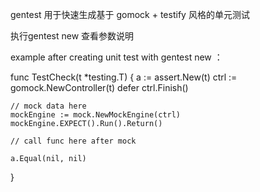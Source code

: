 gentest 用于快速生成基于 gomock + testify 风格的单元测试

执行gentest new 查看参数说明

example after creating unit test with gentest new ：

func TestCheck(t *testing.T) {
	a := assert.New(t)
	ctrl := gomock.NewController(t)
	defer ctrl.Finish()

	// mock data here
	mockEngine := mock.NewMockEngine(ctrl)
	mockEngine.EXPECT().Run().Return()

	// call func here after mock

	a.Equal(nil, nil)

}